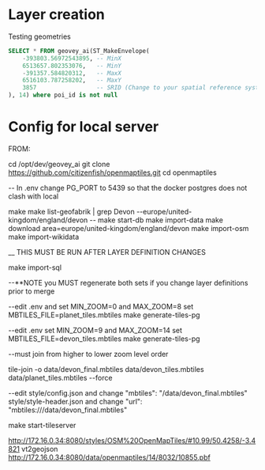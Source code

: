 # Layer creation

Testing geometries
```sql
SELECT * FROM geovey_ai(ST_MakeEnvelope(
    -393803.56972543895, -- MinX
    6513657.802353076,   -- MinY
    -391357.584820312,   -- MaxX
    6516103.787258202,   -- MaxY
    3857                 -- SRID (Change to your spatial reference system)
), 14) where poi_id is not null

```

# Config for local server

FROM:

cd /opt/dev/geovey_ai
git clone https://github.com/citizenfish/openmaptiles.git
cd openmaptiles

-- In .env change PG_PORT to 5439 so that the docker postgres does not clash 
with local

make
make list-geofabrik | grep Devon --europe/united-kingdom/england/devon --
make start-db
make import-data
make download area=europe/united-kingdom/england/devon
make import-osm
make import-wikidata

__ THIS MUST BE RUN AFTER LAYER DEFINITION CHANGES

make import-sql


--**NOTE you MUST regenerate both sets if you change layer definitions prior 
to merge

--edit .env and set MIN_ZOOM=0 and MAX_ZOOM=8 set MBTILES_FILE=planet_tiles.mbtiles
make generate-tiles-pg

--edit .env set MIN_ZOOM=9 and MAX_ZOOM=14 set MBTILES_FILE=devon_tiles.mbtiles 
make generate-tiles-pg

--must join from higher to lower zoom level order

tile-join -o data/devon_final.mbtiles data/devon_tiles.mbtiles data/planet_tiles.mbtiles --force

--edit style/config.json and change "mbtiles": "/data/devon_final.mbtiles" 
style/style-header.json and change "url": "mbtiles:///data/devon_final.mbtiles"

make start-tileserver

http://172.16.0.34:8080/styles/OSM%20OpenMapTiles/#10.99/50.4258/-3.4821
vt2geojson http://172.16.0.34:8080/data/openmaptiles/14/8032/10855.pbf
